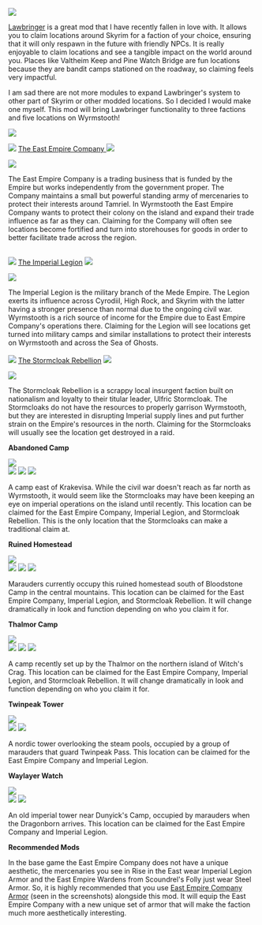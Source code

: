 ![](https://raw.githubusercontent.com/TateTaylorUSA/TateTaylorUSA/main/assets/images/banners/Wrym%20Tamer.png)

[Lawbringer](https://www.nexusmods.com/skyrimspecialedition/mods/29882) ﻿is a great mod that I have recently fallen in love with. It allows you to claim locations around Skyrim for a faction of your choice, ensuring that it will only respawn in the future with friendly NPCs. It is really enjoyable to claim locations and see a tangible impact on the world around you. Places like Valtheim Keep and Pine Watch Bridge are fun locations because they are bandit camps stationed on the roadway, so claiming feels very impactful.

I am sad there are not more modules to expand Lawbringer's system to other part of Skyrim or other modded locations. So I decided I would make one myself. This mod will bring Lawbringer functionality to three factions and five locations on Wyrmstooth!

![](https://raw.githubusercontent.com/PierreDespereaux/PierreDespereaux/master/assets/images/banners/Features.png)

[![](https://images.uesp.net/e/e0/SR-mapicon-Shipwreck.png)](https://en.uesp.net/wiki/Lore:East_Empire_Company) [](https://en.uesp.net/wiki/Lore:East_Empire_Company) [The East Empire Company ](https://en.uesp.net/wiki/Lore:East_Empire_Company)[![](https://images.uesp.net/e/e0/SR-mapicon-Shipwreck.png)](https://en.uesp.net/wiki/Lore:East_Empire_Company)

![](https://raw.githubusercontent.com/TateTaylorUSA/TateTaylorUSA/main/assets/images/lco-wyrmstooth/EEco.png)

The East Empire Company is a trading business that is funded by the Empire but works independently from the government proper. The Company maintains a small but powerful standing army of mercenaries to protect their interests around Tamriel. In Wyrmstooth the East Empire Company wants to protect their colony on the island and expand their trade influence as far as they can. Claiming for the Company will often see locations become fortified and turn into storehouses for goods in order to better facilitate trade across the region.

[\
![](https://images.uesp.net/d/da/SR-mapicon-Imperial_Camp.png)](https://en.uesp.net/wiki/Lore:East_Empire_Company) [](https://en.uesp.net/wiki/Lore:Imperial_Legion) [The Imperial Legion](https://en.uesp.net/wiki/Lore:Imperial_Legion) [![](https://images.uesp.net/d/da/SR-mapicon-Imperial_Camp.png)](https://en.uesp.net/wiki/Lore:Imperial_Legion)

![](https://raw.githubusercontent.com/TateTaylorUSA/TateTaylorUSA/main/assets/images/lco-wyrmstooth/Imperials.png)

The Imperial Legion is the military branch of the Mede Empire. The Legion exerts its influence across Cyrodiil, High Rock, and Skyrim with the latter having a stronger presence than normal due to the ongoing civil war. Wyrmstooth is a rich source of income for the Empire due to East Empire Company's operations there. Claiming for the Legion will see locations get turned into military camps and similar installations to protect their interests on Wyrmstooth and across the Sea of Ghosts.\
[\
![](https://images.uesp.net/5/59/SR-mapicon-Stormcloak_Camp.png)](https://en.uesp.net/wiki/Lore:Stormcloaks)﻿ [The Stormcloak Rebellion](https://en.uesp.net/wiki/Lore:Stormcloaks) [![](https://images.uesp.net/5/59/SR-mapicon-Stormcloak_Camp.png)](https://en.uesp.net/wiki/Lore:Stormcloaks)

![](https://raw.githubusercontent.com/TateTaylorUSA/TateTaylorUSA/main/assets/images/lco-wyrmstooth/Stormcloaks.png)

The Stormcloak Rebellion is a scrappy local insurgent faction built on nationalism and loyalty to their titular leader, Ulfric Stormcloak. The Stormcloaks do not have the resources to properly garrison Wyrmstooth, but they are interested in disrupting Imperial supply lines and put further strain on the Empire's resources in the north. Claiming for the Stormcloaks will usually see the location get destroyed in a raid.

**Abandoned Camp**

![](https://raw.githubusercontent.com/TateTaylorUSA/TateTaylorUSA/main/assets/images/lco-wyrmstooth/AbandonedCamp.PNG)\
[![](https://images.uesp.net/e/e0/SR-mapicon-Shipwreck.png)](https://en.uesp.net/wiki/Lore:East_Empire_Company)﻿ [![](https://images.uesp.net/d/da/SR-mapicon-Imperial_Camp.png)](https://en.uesp.net/wiki/Lore:Imperial_Legion) ﻿[![](https://images.uesp.net/5/59/SR-mapicon-Stormcloak_Camp.png)](https://en.uesp.net/wiki/Lore:Stormcloaks)

A camp east of Krakevisa. While the civil war doesn't reach as far north as Wyrmstooth, it would seem like the Stormcloaks may have been keeping an eye on imperial operations on the island until recently. This location can be claimed for the East Empire Company, Imperial Legion, and Stormcloak Rebellion. This is the only location that the Stormcloaks can make a traditional claim at.

**Ruined Homestead**

![](https://raw.githubusercontent.com/TateTaylorUSA/TateTaylorUSA/main/assets/images/lco-wyrmstooth/RuinedHomestead.PNG)\
[![](https://images.uesp.net/e/e0/SR-mapicon-Shipwreck.png)](https://en.uesp.net/wiki/Lore:East_Empire_Company)﻿﻿ [![](https://images.uesp.net/d/da/SR-mapicon-Imperial_Camp.png)](https://en.uesp.net/wiki/Lore:Imperial_Legion)﻿ ﻿[![](https://images.uesp.net/5/59/SR-mapicon-Stormcloak_Camp.png)](https://en.uesp.net/wiki/Lore:Stormcloaks)

Marauders currently occupy this ruined homestead south of Bloodstone Camp in the central mountains. This location can be claimed for the East Empire Company, Imperial Legion, and Stormcloak Rebellion. It will change dramatically in look and function depending on who you claim it for.

**Thalmor Camp**

![](https://raw.githubusercontent.com/TateTaylorUSA/TateTaylorUSA/main/assets/images/lco-wyrmstooth/ThalmorCamp.PNG)\
[![](https://images.uesp.net/e/e0/SR-mapicon-Shipwreck.png)](https://en.uesp.net/wiki/Lore:East_Empire_Company)﻿﻿ [![](https://images.uesp.net/d/da/SR-mapicon-Imperial_Camp.png)](https://en.uesp.net/wiki/Lore:Imperial_Legion)﻿ ﻿[![](https://images.uesp.net/5/59/SR-mapicon-Stormcloak_Camp.png)](https://en.uesp.net/wiki/Lore:Stormcloaks)

A camp recently set up by the Thalmor on the northern island of Witch's Crag. This location can be claimed for the East Empire Company, Imperial Legion, and Stormcloak Rebellion. It will change dramatically in look and function depending on who you claim it for.

**Twinpeak Tower**

![](https://raw.githubusercontent.com/TateTaylorUSA/TateTaylorUSA/main/assets/images/lco-wyrmstooth/TwinpeakTower.PNG)\
[![](https://images.uesp.net/e/e0/SR-mapicon-Shipwreck.png)](https://en.uesp.net/wiki/Lore:East_Empire_Company)﻿﻿ [![](https://images.uesp.net/d/da/SR-mapicon-Imperial_Camp.png)](https://en.uesp.net/wiki/Lore:Imperial_Legion)

A nordic tower overlooking the steam pools, occupied by a group of marauders that guard Twinpeak Pass. This location can be claimed for the East Empire Company and Imperial Legion.

**Waylayer Watch**

![](https://raw.githubusercontent.com/TateTaylorUSA/TateTaylorUSA/main/assets/images/lco-wyrmstooth/WaylayerWatch.PNG)\
[![](https://images.uesp.net/e/e0/SR-mapicon-Shipwreck.png)](https://en.uesp.net/wiki/Lore:East_Empire_Company)﻿﻿ [![](https://images.uesp.net/d/da/SR-mapicon-Imperial_Camp.png)](https://en.uesp.net/wiki/Lore:Imperial_Legion)

An old imperial tower near Dunyick's Camp, occupied by marauders when the Dragonborn arrives. This location can be claimed for the East Empire Company and Imperial Legion.

**Recommended Mods**

In the base game the East Empire Company does not have a unique aesthetic, the mercenaries you see in Rise in the East wear Imperial Legion Armor and the East Empire Wardens from Scoundrel's Folly just wear Steel Armor. So, it is highly recommended that you use [East Empire Company Armor](https://www.nexusmods.com/skyrimspecialedition/mods/54990)﻿ (seen in the screenshots) alongside this mod. It will equip the East Empire Company with a new unique set of armor that will make the faction much more aesthetically interesting.
